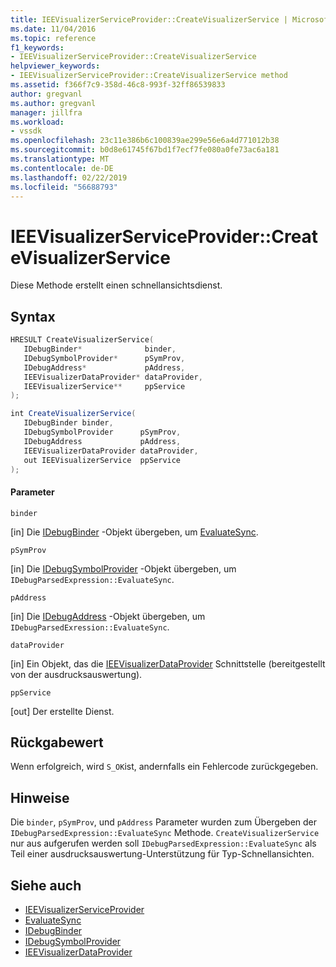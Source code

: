 ```yaml
---
title: IEEVisualizerServiceProvider::CreateVisualizerService | Microsoft-Dokumentation
ms.date: 11/04/2016
ms.topic: reference
f1_keywords:
- IEEVisualizerServiceProvider::CreateVisualizerService
helpviewer_keywords:
- IEEVisualizerServiceProvider::CreateVisualizerService method
ms.assetid: f366f7c9-358d-46c8-993f-32ff86539833
author: gregvanl
ms.author: gregvanl
manager: jillfra
ms.workload:
- vssdk
ms.openlocfilehash: 23c11e386b6c100839ae299e56e6a4d771012b38
ms.sourcegitcommit: b0d8e61745f67bd1f7ecf7fe080a0fe73ac6a181
ms.translationtype: MT
ms.contentlocale: de-DE
ms.lasthandoff: 02/22/2019
ms.locfileid: "56688793"
---
```

# <a name="ieevisualizerserviceprovidercreatevisualizerservice"></a>IEEVisualizerServiceProvider::CreateVisualizerService
Diese Methode erstellt einen schnellansichtsdienst.

## <a name="syntax"></a>Syntax

```cpp
HRESULT CreateVisualizerService(
   IDebugBinder*              binder,
   IDebugSymbolProvider*      pSymProv,
   IDebugAddress*             pAddress,
   IEEVisualizerDataProvider* dataProvider,
   IEEVisualizerService**     ppService
);
```

```csharp
int CreateVisualizerService(
   IDebugBinder binder,
   IDebugSymbolProvider      pSymProv,
   IDebugAddress             pAddress,
   IEEVisualizerDataProvider dataProvider,
   out IEEVisualizerService  ppService
);
```

#### <a name="parameters"></a>Parameter
 `binder`

 [in] Die [IDebugBinder](../../../extensibility/debugger/reference/idebugbinder.md) -Objekt übergeben, um [EvaluateSync](../../../extensibility/debugger/reference/idebugparsedexpression-evaluatesync.md).

 `pSymProv`

 [in] Die [IDebugSymbolProvider](../../../extensibility/debugger/reference/idebugsymbolprovider.md) -Objekt übergeben, um `IDebugParsedExpression::EvaluateSync`.

 `pAddress`

 [in] Die [IDebugAddress](../../../extensibility/debugger/reference/idebugaddress.md) -Objekt übergeben, um `IDebugParsedExression::EvaluateSync`.

 `dataProvider`

 [in] Ein Objekt, das die [IEEVisualizerDataProvider](../../../extensibility/debugger/reference/ieevisualizerdataprovider.md) Schnittstelle (bereitgestellt von der ausdrucksauswertung).

 `ppService`

 [out] Der erstellte Dienst.

## <a name="return-value"></a>Rückgabewert
 Wenn erfolgreich, wird `S_OK`ist, andernfalls ein Fehlercode zurückgegeben.

## <a name="remarks"></a>Hinweise
 Die `binder`, `pSymProv`, und `pAddress` Parameter wurden zum Übergeben der `IDebugParsedExpression::EvaluateSync` Methode. `CreateVisualizerService` nur aus aufgerufen werden soll `IDebugParsedExpression::EvaluateSync` als Teil einer ausdrucksauswertung-Unterstützung für Typ-Schnellansichten.

## <a name="see-also"></a>Siehe auch
- [IEEVisualizerServiceProvider](../../../extensibility/debugger/reference/ieevisualizerserviceprovider.md)
- [EvaluateSync](../../../extensibility/debugger/reference/idebugparsedexpression-evaluatesync.md)
- [IDebugBinder](../../../extensibility/debugger/reference/idebugbinder.md)
- [IDebugSymbolProvider](../../../extensibility/debugger/reference/idebugsymbolprovider.md)
- [IEEVisualizerDataProvider](../../../extensibility/debugger/reference/ieevisualizerdataprovider.md)